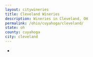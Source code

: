 ```yaml
---
layout: citywineries
title: Cleveland Wineries
description: Wineries in Cleveland, OH
permalink: /ohio/cuyahoga/cleveland/
state: oh
county: cuyahoga
city: cleveland
---
```

-
